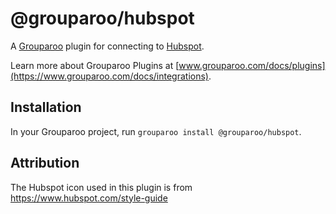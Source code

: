 # @grouparoo/hubspot

A [Grouparoo](https://www.grouparoo.com) plugin for connecting to [Hubspot](https://www.hubspot.com/).

Learn more about Grouparoo Plugins at [www.grouparoo.com/docs/plugins](https://www.grouparoo.com/docs/integrations).

## Installation

In your Grouparoo project, run `grouparoo install @grouparoo/hubspot`.

## Attribution

The Hubspot icon used in this plugin is from https://www.hubspot.com/style-guide
